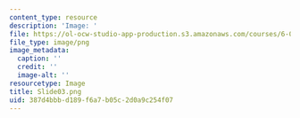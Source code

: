 ```yaml
---
content_type: resource
description: 'Image: '
file: https://ol-ocw-studio-app-production.s3.amazonaws.com/courses/6-004-computation-structures-spring-2017/387d4bbbd189f6a7b05c2d0a9c254f07_Slide03.png
file_type: image/png
image_metadata:
  caption: ''
  credit: ''
  image-alt: ''
resourcetype: Image
title: Slide03.png
uid: 387d4bbb-d189-f6a7-b05c-2d0a9c254f07
---
```

